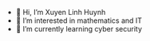 - 👋 Hi, I’m Xuyen Linh Huynh
- 👀 I’m interested in mathematics and IT
- 🌱 I’m currently learning cyber security

<!---
xuyenlinhHuynh/xuyenlinhHuynh is a ✨ special ✨ repository because its `README.md` (this file) appears on your GitHub profile.
You can click the Preview link to take a look at your changes.
--->
